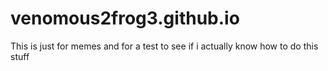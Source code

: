 # venomous2frog3.github.io
This is just for memes and for a test to see if i actually know how to do this stuff 

